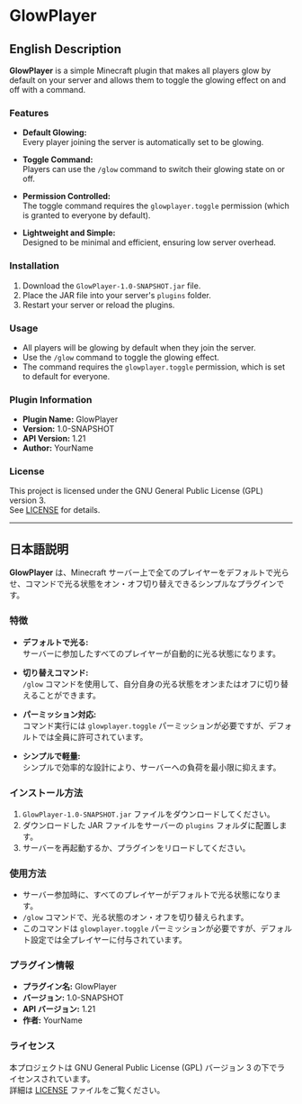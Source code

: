 # GlowPlayer

## English Description

**GlowPlayer** is a simple Minecraft plugin that makes all players glow by default on your server and allows them to toggle the glowing effect on and off with a command.

### Features

- **Default Glowing:**  
  Every player joining the server is automatically set to be glowing.
  
- **Toggle Command:**  
  Players can use the `/glow` command to switch their glowing state on or off.

- **Permission Controlled:**  
  The toggle command requires the `glowplayer.toggle` permission (which is granted to everyone by default).

- **Lightweight and Simple:**  
  Designed to be minimal and efficient, ensuring low server overhead.

### Installation

1. Download the `GlowPlayer-1.0-SNAPSHOT.jar` file.
2. Place the JAR file into your server's `plugins` folder.
3. Restart your server or reload the plugins.

### Usage

- All players will be glowing by default when they join the server.
- Use the `/glow` command to toggle the glowing effect.
- The command requires the `glowplayer.toggle` permission, which is set to default for everyone.

### Plugin Information

- **Plugin Name:** GlowPlayer
- **Version:** 1.0-SNAPSHOT
- **API Version:** 1.21
- **Author:** YourName

### License

This project is licensed under the GNU General Public License (GPL) version 3.  
See [LICENSE](LICENSE) for details.

---

## 日本語説明

**GlowPlayer** は、Minecraft サーバー上で全てのプレイヤーをデフォルトで光らせ、コマンドで光る状態をオン・オフ切り替えできるシンプルなプラグインです。

### 特徴

- **デフォルトで光る:**  
  サーバーに参加したすべてのプレイヤーが自動的に光る状態になります。
  
- **切り替えコマンド:**  
  `/glow` コマンドを使用して、自分自身の光る状態をオンまたはオフに切り替えることができます。

- **パーミッション対応:**  
  コマンド実行には `glowplayer.toggle` パーミッションが必要ですが、デフォルトでは全員に許可されています。

- **シンプルで軽量:**  
  シンプルで効率的な設計により、サーバーへの負荷を最小限に抑えます。

### インストール方法

1. `GlowPlayer-1.0-SNAPSHOT.jar` ファイルをダウンロードしてください。
2. ダウンロードした JAR ファイルをサーバーの `plugins` フォルダに配置します。
3. サーバーを再起動するか、プラグインをリロードしてください。

### 使用方法

- サーバー参加時に、すべてのプレイヤーがデフォルトで光る状態になります。
- `/glow` コマンドで、光る状態のオン・オフを切り替えられます。
- このコマンドは `glowplayer.toggle` パーミッションが必要ですが、デフォルト設定では全プレイヤーに付与されています。

### プラグイン情報

- **プラグイン名:** GlowPlayer
- **バージョン:** 1.0-SNAPSHOT
- **API バージョン:** 1.21
- **作者:** YourName

### ライセンス

本プロジェクトは GNU General Public License (GPL) バージョン 3 の下でライセンスされています。  
詳細は [LICENSE](LICENSE) ファイルをご覧ください。
